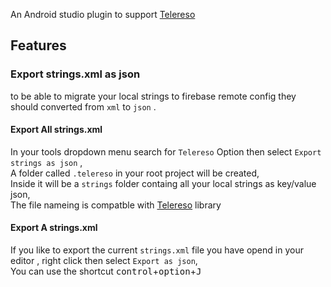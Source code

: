 <!-- Plugin description -->
An Android studio plugin to support [Telereso](https://telereso.io?utm_source=github&utm_medium=readme-plugin&utm_campaign=normal)
<!-- Plugin description end -->

## Features
### Export strings.xml as json
to be able to migrate your local strings to firebase remote config they should converted from `xml` to `json` .

#### Export All strings.xml
In your tools dropdown menu search for `Telereso` Option then select `Export strings as json` , <br>
A folder called `.telereso` in your root project will be created, <br>
Inside it will be a `strings` folder containg all your local strings as key/value json,<br> 
The file nameing is compatble with [Telereso](https://telereso.io?utm_source=github&utm_medium=readme-plugin&utm_campaign=normal) library

#### Export A strings.xml
If you like to export the current `strings.xml` file you have opend in your editor , right click then select `Export as json`, <br>
You can use the shortcut <kbd>control</kbd>+<kbd>option</kbd>+<kbd>J</kbd>


